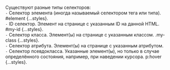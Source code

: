 Существуют разные типы селекторов: \
`-` Селектор элемента (иногда называемый селектором тега или типа). #element {...styles}. \
`-` ID селектор. Элемент на странице с указанным ID на данной HTML. #my-id {...styles}. \
`-` Селектор класса. Элемент(ы) на странице с указанным классом. .my-class {...styles}. \
`-` Селектор атрибута. Элемент(ы) на странице с указанным атрибутом. \
`-` Селектор псевдокласса. Указанные элемент(ы), но только в случае определённого состояния, например, при наведении курсора. p:hover {...styles}.
